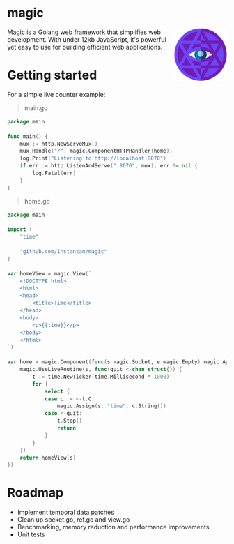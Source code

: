 # magic

<img height="120px" align="right" title="Magic logo" src="docs/assets/images/magic-logo.svg" />

Magic is a Golang web framework that simplifies web development.
With under 12kb JavaScript, it's powerful yet easy to use for building
efficient web applications.

# Getting started


For a simple live counter example:

> main.go
```go
package main

func main() {
    mux := http.NewServeMux()
	mux.Handle("/", magic.ComponentHTTPHandler(home))
	log.Print("Listening to http://localhost:8070")
	if err := http.ListenAndServe(":8070", mux); err != nil {
		log.Fatal(err)
	}
}
```

> home.go
```go
package main

import (
	"time"

	"github.com/Instantan/magic"
)

var homeView = magic.View(`
	<!DOCTYPE html>
	<html>
	<head>
		<title>Time</title>
	</head>
	<body>
		<p>{{time}}</p>
	</body>
	</html>
`)

var home = magic.Component(func(s magic.Socket, e magic.Empty) magic.AppliedView {
	magic.UseLiveRoutine(s, func(quit <-chan struct{}) {
		t := time.NewTicker(time.Millisecond * 1000)
		for {
			select {
			case c := <-t.C:
				magic.Assign(s, "time", c.String())
			case <-quit:
                t.Stop()
                return
			}
		}
	})
	return homeView(s)
})

```

# Roadmap

- Implement temporal data patches
- Clean up socket.go, ref.go and view.go
- Benchmarking, memory reduction and performance improvements
- Unit tests
